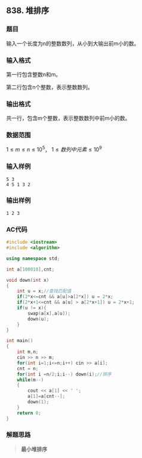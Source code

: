 ##  838. 堆排序

### 题目

输入一个长度为n的整数数列，从小到大输出前m小的数。

### 输入格式

第一行包含整数n和m。

第二行包含n个整数，表示整数数列。

### 输出格式

共一行，包含m个整数，表示整数数列中前m小的数。

### 数据范围

$1≤m≤n≤10^5$，
$1≤数列中元素≤10^9$

### 输入样例

```
5 3
4 5 1 3 2
```

### 输出样例

```
1 2 3
```

### AC代码

```c++
#include <iostream>
#include <algorithm>

using namespace std;

int a[100010],cnt;

void down(int x)
{
    int u = x;//查找匹配值
    if(2*x<=cnt && a[u]>a[2*x]) u = 2*x;
    if(2*x+1<=cnt && a[u] > a[2*x+1]) u = 2*x+1;
    if(u != x){
        swap(a[x],a[u]);
        down(u);
    }
}

int main()
{
    int m,n;
    cin >> n >> m;
    for(int i=1;i<=n;i++) cin >> a[i];
    cnt = n;
    for(int i =n/2;i;i--) down(i);//排序
    while(m--)
    {
        cout << a[1] << ' ';
        a[1]=a[cnt--];
        down(1);
    }
    return 0;
}
```

### 解题思路

>**最小堆排序**